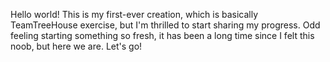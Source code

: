 Hello world! 
This is my first-ever creation, which is basically TeamTreeHouse exercise, but I'm thrilled to start sharing my progress.
Odd feeling starting something so fresh, it has been a long time since I felt this noob, but here we are. Let's go!
